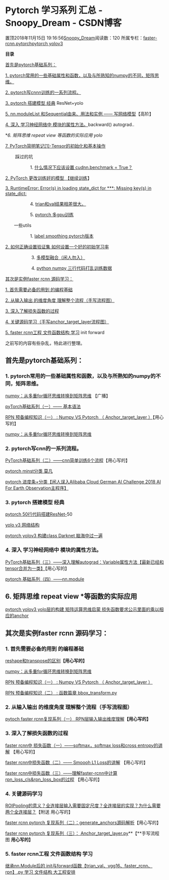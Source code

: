 # Pytorch 学习系列 汇总 - Snoopy_Dream - CSDN博客





置顶2018年11月15日 19:16:56[Snoopy_Dream](https://me.csdn.net/e01528)阅读数：120
所属专栏：[faster-rcnn.pytorch](https://blog.csdn.net/column/details/25674.html)[pytorch yolov3](https://blog.csdn.net/column/details/30519.html)









**目录**

[首先是pytorch基础系列：](#%E9%A6%96%E5%85%88%E6%98%AFpytorch%E5%9F%BA%E7%A1%80%E7%B3%BB%E5%88%97%EF%BC%9A)

[1. pytorch常用的一些基础属性和函数，以及与所熟知的numpy的不同，矩阵思维。](#1.%20pytorch%E5%B8%B8%E7%94%A8%E7%9A%84%E4%B8%80%E4%BA%9B%E5%B1%9E%E6%80%A7%E5%92%8C%E5%87%BD%E6%95%B0%EF%BC%8C%E4%BB%A5%E5%8F%8A%E4%B8%8E%E6%89%80%E7%86%9F%E7%9F%A5%E7%9A%84numpy%E7%9A%84%E4%B8%8D%E5%90%8C%E3%80%82)

[2. pytorch写cnnn训练的一系列流程。](#2.%20pytorch%E5%86%99cnn%E7%9A%84%E4%B8%80%E7%B3%BB%E5%88%97%E6%B5%81%E7%A8%8B%E3%80%82)

[3. pytorch 搭建模型 经典](#3.%20pytorch%20%E6%90%AD%E5%BB%BA%E6%A8%A1%E5%9E%8B%20%E7%BB%8F%E5%85%B8) ResNet+yolo

[5. nn.moduleList 和Sequential由来、用法和实例 —— 写网络模型](https://blog.csdn.net/e01528/article/details/84397174)【高阶】

[4. 深入 学习神经网络中 模块的属性方法。](#4.%20%E6%B7%B1%E5%85%A5%20%E5%AD%A6%E4%B9%A0%E7%A5%9E%E7%BB%8F%E7%BD%91%E7%BB%9C%E4%B8%AD%20%E6%A8%A1%E5%9D%97%E7%9A%84%E5%B1%9E%E6%80%A7%E6%96%B9%E6%B3%95%E3%80%82)backward() autograd..

**6. 矩阵思维 repeat view *等函数的实际应用 yolo**

[7. PyTorch简明笔记[1]-Tensor的初始化和基本操作](https://www.jianshu.com/p/7dbfc7076e5a)

        踩过的坑

                    1. [什么情况下应该设置 cudnn.benchmark = True？](https://blog.csdn.net/e01528/article/details/85275616)

[2. PyTorch 更改训练好的模型 【继续训练](https://blog.csdn.net/e01528/article/details/85273172)】

[3. RuntimeError: Error(s) in loading state_dict for ***: Missing key(s) in state_dict:](https://blog.csdn.net/e01528/article/details/84981058)

                    4. [trian和val结果相差很大。](https://blog.csdn.net/e01528/article/details/84984478)

                    5. [pytorch 多gpu训练](https://blog.csdn.net/e01528/article/details/84862743)

       一些utils

                    1. [label smoothing pytorch版本](https://blog.csdn.net/e01528/article/details/85019274)

[2. 如何正确设置验证集 如何设置一个好的初始学习率](https://blog.csdn.net/e01528/article/details/85019237)

                     3. [多模型融合（闲人勿入）](https://blog.csdn.net/e01528/article/details/84593385)

                     4. [python numpy 三行代码打乱训练数据](https://blog.csdn.net/e01528/article/details/84798110)

[其次是实例faster rcnn 源码学习：](#%E5%85%B6%E6%AC%A1%E6%98%AF%E5%AE%9E%E4%BE%8Bfaster%20rcnn%20%E6%BA%90%E7%A0%81%E5%AD%A6%E4%B9%A0%EF%BC%9A)

[1. 首先需要必备的用到 的编程基础](#1.%20%E9%A6%96%E5%85%88%E9%9C%80%E8%A6%81%E5%BF%85%E5%A4%87%E7%9A%84%E7%94%A8%E5%88%B0%20%E7%9A%84%E7%BC%96%E7%A8%8B%E5%9F%BA%E7%A1%80)

[2. 从输入输出 的维度角度 理解整个流程（手写流程图）](#2.%20%E4%BB%8E%E8%BE%93%E5%85%A5%E8%BE%93%E5%87%BA%C2%A0%E7%9A%84%E7%BB%B4%E5%BA%A6%E8%A7%92%E5%BA%A6%20%E7%90%86%E8%A7%A3%E6%95%B4%E4%B8%AA%E6%B5%81%E7%A8%8B%EF%BC%88%E6%89%8B%E5%86%99%E6%B5%81%E7%A8%8B%E5%9B%BE%EF%BC%89)

[3. 深入了解损失函数的过程](#3.%20%E6%B7%B1%E5%85%A5%E4%BA%86%E8%A7%A3%E6%8D%9F%E5%A4%B1%E5%87%BD%E6%95%B0%E7%9A%84%E8%BF%87%E7%A8%8B)

[4. 关键源码学习](#4.%20%E5%85%B3%E9%94%AE%E6%BA%90%E7%A0%81%E5%AD%A6%E4%B9%A0)[（手写anchor_target_layer流程图）](#2.%20%E4%BB%8E%E8%BE%93%E5%85%A5%E8%BE%93%E5%87%BA%C2%A0%E7%9A%84%E7%BB%B4%E5%BA%A6%E8%A7%92%E5%BA%A6%20%E7%90%86%E8%A7%A3%E6%95%B4%E4%B8%AA%E6%B5%81%E7%A8%8B%EF%BC%88%E6%89%8B%E5%86%99%E6%B5%81%E7%A8%8B%E5%9B%BE%EF%BC%89)

[5. faster rcnn工程 文件函数结构 学习](#5.%20faster%20rcnn%E5%B7%A5%E7%A8%8B%20%E6%96%87%E4%BB%B6%E5%87%BD%E6%95%B0%E7%BB%93%E6%9E%84%20%E5%AD%A6%E4%B9%A0) init forward

之前写的内容有些杂乱，特此进行整理。

## 首先是pytorch基础系列：



### 1. pytorch常用的一些基础属性和函数，以及与所熟知的numpy的不同，矩阵思维。

[numpy：从多重for循环思维转换到矩阵思维](https://blog.csdn.net/e01528/article/details/83757602) 【广播】

[pyTorch基础系列（一）—— 基本语法](https://blog.csdn.net/e01528/article/details/83825515)

[RPN 预备编程知识（一） : Numpy VS Pytorch （ Anchor_target_layer ）](https://blog.csdn.net/e01528/article/details/83685031)【用心写的】

[numpy：从多重for循环思维转换到矩阵思维](https://blog.csdn.net/e01528/article/details/83757602)

### 2. pytorch写cnn的一系列流程。

[PyTorch基础系列（二）——cnn简单训练6个流程](https://blog.csdn.net/e01528/article/details/83894811)【用心写的】

[pytorch minst分类 莫凡](https://blog.csdn.net/e01528/article/details/84036369)

[pytorch 进度条+分类【闲人误入Alibaba Cloud German AI Challenge 2018 AI For Earth Observation主程序】](https://blog.csdn.net/e01528/article/details/86062452)

### 3. pytorch 搭建模型 经典

[pytorch 50行代码搭建ResNet-](https://blog.csdn.net/e01528/article/details/83339241)50

[yolo v3 网络结构](https://blog.csdn.net/e01528/article/details/84566868)

[pytorch yolov3 构建class Darknet 脑海中过一遍](https://blog.csdn.net/e01528/article/details/84570849)

### 4. 深入 学习神经网络中 模块的属性方法。

[PyTorch基础系列（三）——深入理解autograd：Variable属性方法【最新已经和tensor合并为一类】](https://blog.csdn.net/e01528/article/details/84069243)【用心写的】

[pytorch 基础系列（四）——nn.module](https://blog.csdn.net/e01528/article/details/84075090)

## 6. 矩阵思维 repeat view *等函数的实际应用

[pytorch yolov3 yolo层的构建 矩阵运算思维启蒙 损失函数要求公示里面的乘以相应的anchor](https://blog.csdn.net/e01528/article/details/84584904)

## 其次是实例faster rcnn 源码学习：



### 1. 首先需要必备的用到 的编程基础

[reshape和transpose的区别](https://blog.csdn.net/e01528/article/details/83786013)**【用心写的】**

[numpy：从多重for循环思维转换到矩阵思维](https://blog.csdn.net/e01528/article/details/83757602)

[RPN 预备编程知识（一） : Numpy VS Pytorch （ Anchor_target_layer ）](https://blog.csdn.net/e01528/article/details/83685031)

[RPN 预备编程知识（二） : 函数篇章 bbox_transform.py](https://blog.csdn.net/e01528/article/details/83662611)

### 2. 从输入输出 的维度角度 理解整个流程（手写流程图）

[pytoch faster rcnn复现系列（一） RPN层输入输出维度理解](https://blog.csdn.net/e01528/article/details/83618169)**【用心写的】**

### 3. 深入了解损失函数的过程

[faster rcnn中 损失函数（一）——softmax，softmax loss和cross entropy的讲解](https://blog.csdn.net/e01528/article/details/83795970) 【用心写的】

[faster rcnn中损失函数（二）—— Smoooh L1 Loss的讲解](https://blog.csdn.net/e01528/article/details/83856670) 【用心写的】

[faster rcnn中损失函数（三）——理解faster-rcnn中计算rpn_loss_cls&rpn_loss_box的过程](https://blog.csdn.net/e01528/article/details/84026513) 【用心写的】

### 4. 关键源码学习

[ROIPooling的意义？全连接层输入需要固定尺度？全连接层的实现？为什么需要两个全连接层？](https://blog.csdn.net/e01528/article/details/83616906)【附送 用心写的】

[faster rcnn pytorch 复现系列（二）：generate_anchors源码解析](https://blog.csdn.net/e01528/article/details/83576796)【用心写的】

[faster rcnn pytorch 复现系列（三）： Anchor_target_layer.py](https://blog.csdn.net/e01528/article/details/83650284)**【**手写流程图 **用心写的】**

### 5. faster rcnn工程 文件函数结构 学习

[继承nn.Module后的 init与forward函数【trian_val、vgg16、faster_rcnn、rpn】.py 学习 文件结构 大工程安排](https://blog.csdn.net/e01528/article/details/84025728)













